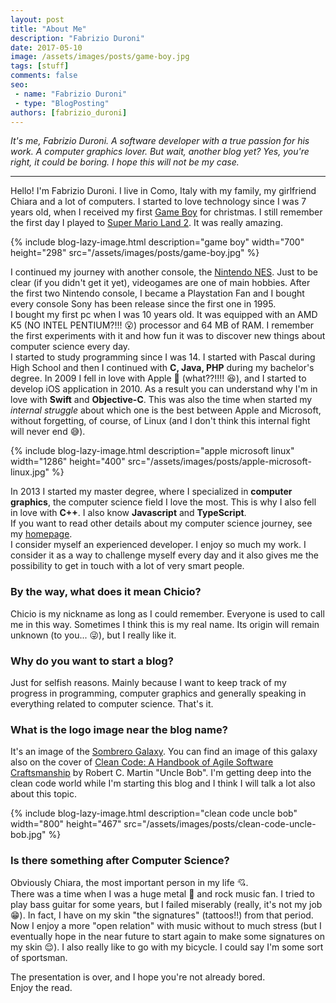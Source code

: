 ```yaml
---
layout: post
title: "About Me"
description: "Fabrizio Duroni"
date: 2017-05-10
image: /assets/images/posts/game-boy.jpg
tags: [stuff]
comments: false
seo:
 - name: "Fabrizio Duroni"
 - type: "BlogPosting"
authors: [fabrizio_duroni]
---
```


*It's me, Fabrizio Duroni. A software developer with a true passion for his work. A computer graphics lover.
But wait, another blog yet? Yes, you're right, it could be boring. I hope this will not be
my case.*

---

Hello! I'm Fabrizio Duroni. I live in Como, Italy with my family, my girlfriend Chiara and a lot of computers.
I started to love technology since I was 7 years old, when I received my
first [Game Boy](https://en.wikipedia.org/wiki/Game_Boy "Game Boy") for christmas. I still remember the first day I played 
to [Super Mario Land 2](https://en.wikipedia.org/wiki/Super_Mario_Land_2:_6_Golden_Coins "Super Mario Land 2"). It was really
amazing.  

{% include blog-lazy-image.html description="game boy" width="700" height="298" src="/assets/images/posts/game-boy.jpg" %}

I continued my journey with another console, the [Nintendo NES](https://en.wikipedia.org/wiki/Nintendo_Entertainment_System "Nintendo NES").
Just to be clear (if you didn't get it yet), videogames are one of main hobbies. After the first two Nintendo console,
I became a Playstation Fan and I bought every console Sony has been release since the first one in 1995.  
I bought my first pc when I was 10 years old. It was equipped with an AMD K5 (NO INTEL PENTIUM?!!! :open_mouth:) processor and 64 MB of RAM.
I remember the first experiments with it and how fun it was to discover new things about computer science 
every day.  
I started to study programming since I was 14. I started with Pascal during High School 
and then I continued with **C, Java, PHP** during my bachelor's degree. In 2009 I fell in love 
with Apple :iphone: (what??!!!! :laughing:), and I started to develop iOS application in 2010. As a result you can understand why I'm 
in love with **Swift** and **Objective-C**. This was also the time when started my *internal struggle* about which one is the best between Apple and Microsoft, without 
forgetting, of course, of Linux (and I don't think this internal fight will never end :sweat_smile:).  

{% include blog-lazy-image.html description="apple microsoft linux" width="1286" height="400" src="/assets/images/posts/apple-microsoft-linux.jpg" %}
  
In 2013 I started my master degree, where I specialized in **computer graphics**, the computer science field I love the most.
This is why I also fell in love with **C++**. I also know **Javascript** and **TypeScript**.  
If you want to read other details about my computer science journey, see my [homepage](/ "homepage").  
I consider myself an experienced developer. I enjoy so much my work. I consider it as a way to challenge myself every day and 
it also gives me the possibility to get in touch with a lot of very smart people.

### **By the way, what does it mean Chicio?**

Chicio is my nickname as long as I could remember. Everyone is used to call me in this way. Sometimes I think this is my 
real name. Its origin will remain unknown (to you... :stuck_out_tongue_winking_eye:), but I really like it.
  
### **Why do you want to start a blog?**

Just for selfish reasons. Mainly because I want to keep track of my progress in programming, computer graphics and generally 
speaking in everything related to computer science. That's it.  

### **What is the logo image near the blog name?**

It's an image of the [Sombrero Galaxy](https://en.wikipedia.org/wiki/Sombrero_Galaxy "Sombrero galaxy"). You can find an image of this galaxy 
also on the cover of [Clean Code: A Handbook of Agile Software Craftsmanship](https://cleancoders.com "Clean Code: A Handbook of Agile Software Craftsmanship") 
by Robert C. Martin "Uncle Bob". I'm getting deep into the clean code world while I'm starting this blog and I think I will talk 
a lot also about this topic.

{% include blog-lazy-image.html description="clean code uncle bob" width="800" height="467" src="/assets/images/posts/clean-code-uncle-bob.jpg" %}

### **Is there something after Computer Science?**

Obviously Chiara, the most important person in my life :cupid:.  
There was a time when I was a huge metal :metal: and rock music fan. I tried to play bass guitar for some years, but I failed 
miserably (really, it's not my job :grin:). In fact, I have on my skin "the signatures" (tattoos!!) from that period. Now I enjoy a more "open relation" with music without to much stress (but I eventually hope in the near future to start again to make some signatures on my skin :relieved:).
I also really like to go with my bicycle. I could say I'm some sort of sportsman.
  
The presentation is over, and I hope you're not already bored.  
Enjoy the read.
